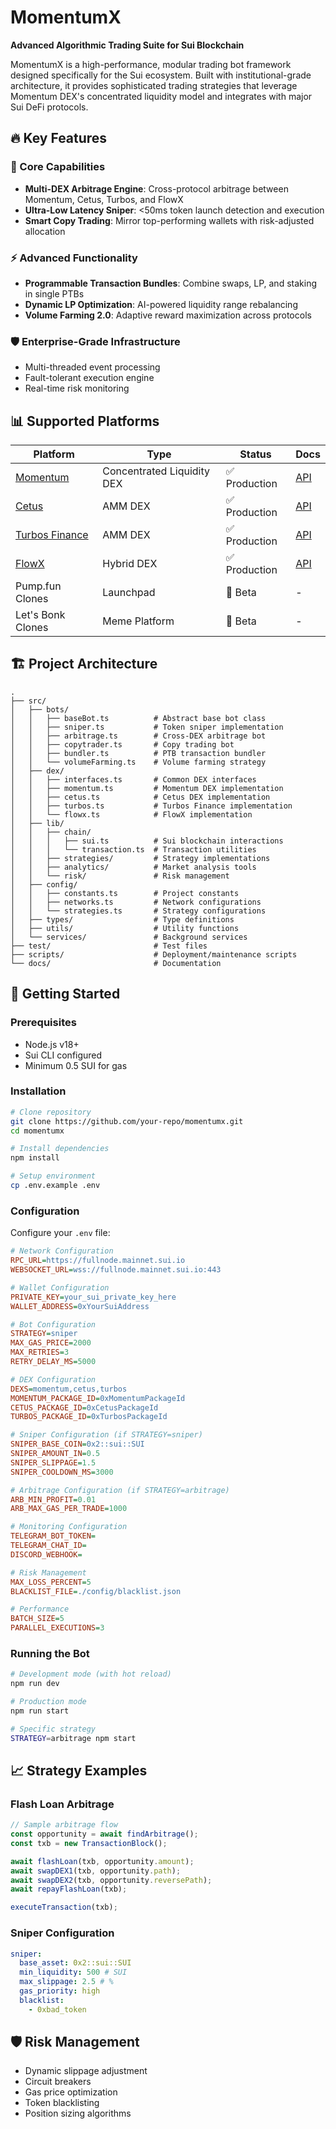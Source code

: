 
# MomentumX 

**Advanced Algorithmic Trading Suite for Sui Blockchain**

MomentumX is a high-performance, modular trading bot framework designed specifically for the Sui ecosystem. Built with institutional-grade architecture, it provides sophisticated trading strategies that leverage Momentum DEX's concentrated liquidity model and integrates with major Sui DeFi protocols.

## 🔥 Key Features

### 🚀 Core Capabilities
- **Multi-DEX Arbitrage Engine**: Cross-protocol arbitrage between Momentum, Cetus, Turbos, and FlowX
- **Ultra-Low Latency Sniper**: <50ms token launch detection and execution
- **Smart Copy Trading**: Mirror top-performing wallets with risk-adjusted allocation

### ⚡ Advanced Functionality
- **Programmable Transaction Bundles**: Combine swaps, LP, and staking in single PTBs
- **Dynamic LP Optimization**: AI-powered liquidity range rebalancing
- **Volume Farming 2.0**: Adaptive reward maximization across protocols

### 🛡️ Enterprise-Grade Infrastructure
- Multi-threaded event processing
- Fault-tolerant execution engine
- Real-time risk monitoring

## 📊 Supported Platforms

| Platform | Type | Status | Docs |
|----------|------|--------|------|
| [Momentum](https://momentum.xyz) | Concentrated Liquidity DEX | ✅ Production | [API](https://docs.momentum.xyz) |
| [Cetus](https://cetus.zone) | AMM DEX | ✅ Production | [API](https://docs.cetus.zone) |
| [Turbos Finance](https://turbos.finance) | AMM DEX | ✅ Production | [API](https://docs.turbos.finance) |
| [FlowX](https://flowx.finance) | Hybrid DEX | ✅ Production | [API](https://docs.flowx.finance) |
| Pump.fun Clones | Launchpad | 🔧 Beta | - |
| Let's Bonk Clones | Meme Platform | 🔧 Beta | - |

## 🏗 Project Architecture

```text
.
├── src/
│   ├── bots/
│   │   ├── baseBot.ts          # Abstract base bot class
│   │   ├── sniper.ts           # Token sniper implementation
│   │   ├── arbitrage.ts        # Cross-DEX arbitrage bot
│   │   ├── copytrader.ts       # Copy trading bot
│   │   ├── bundler.ts          # PTB transaction bundler
│   │   └── volumeFarming.ts    # Volume farming strategy
│   ├── dex/
│   │   ├── interfaces.ts       # Common DEX interfaces
│   │   ├── momentum.ts         # Momentum DEX implementation
│   │   ├── cetus.ts            # Cetus DEX implementation
│   │   ├── turbos.ts           # Turbos Finance implementation
│   │   └── flowx.ts            # FlowX implementation
│   ├── lib/
│   │   ├── chain/
│   │   │   ├── sui.ts          # Sui blockchain interactions
│   │   │   └── transaction.ts  # Transaction utilities
│   │   ├── strategies/         # Strategy implementations
│   │   ├── analytics/          # Market analysis tools
│   │   └── risk/               # Risk management
│   ├── config/
│   │   ├── constants.ts        # Project constants
│   │   ├── networks.ts         # Network configurations
│   │   └── strategies.ts       # Strategy configurations
│   ├── types/                  # Type definitions
│   ├── utils/                  # Utility functions
│   └── services/               # Background services
├── test/                       # Test files
├── scripts/                    # Deployment/maintenance scripts
└── docs/                       # Documentation
```

## 🚀 Getting Started

### Prerequisites
- Node.js v18+
- Sui CLI configured
- Minimum 0.5 SUI for gas

### Installation
```bash
# Clone repository
git clone https://github.com/your-repo/momentumx.git
cd momentumx

# Install dependencies
npm install

# Setup environment
cp .env.example .env
```

### Configuration
Configure your `.env` file:
```ini
# Network Configuration
RPC_URL=https://fullnode.mainnet.sui.io
WEBSOCKET_URL=wss://fullnode.mainnet.sui.io:443

# Wallet Configuration
PRIVATE_KEY=your_sui_private_key_here
WALLET_ADDRESS=0xYourSuiAddress

# Bot Configuration
STRATEGY=sniper
MAX_GAS_PRICE=2000
MAX_RETRIES=3
RETRY_DELAY_MS=5000

# DEX Configuration
DEXS=momentum,cetus,turbos
MOMENTUM_PACKAGE_ID=0xMomentumPackageId
CETUS_PACKAGE_ID=0xCetusPackageId
TURBOS_PACKAGE_ID=0xTurbosPackageId

# Sniper Configuration (if STRATEGY=sniper)
SNIPER_BASE_COIN=0x2::sui::SUI
SNIPER_AMOUNT_IN=0.5
SNIPER_SLIPPAGE=1.5
SNIPER_COOLDOWN_MS=3000

# Arbitrage Configuration (if STRATEGY=arbitrage)
ARB_MIN_PROFIT=0.01
ARB_MAX_GAS_PER_TRADE=1000

# Monitoring Configuration
TELEGRAM_BOT_TOKEN=
TELEGRAM_CHAT_ID=
DISCORD_WEBHOOK=

# Risk Management
MAX_LOSS_PERCENT=5
BLACKLIST_FILE=./config/blacklist.json

# Performance
BATCH_SIZE=5
PARALLEL_EXECUTIONS=3
```

### Running the Bot
```bash
# Development mode (with hot reload)
npm run dev

# Production mode
npm run start

# Specific strategy
STRATEGY=arbitrage npm start
```

## 📈 Strategy Examples

### Flash Loan Arbitrage
```typescript
// Sample arbitrage flow
const opportunity = await findArbitrage();
const txb = new TransactionBlock();

await flashLoan(txb, opportunity.amount);
await swapDEX1(txb, opportunity.path);
await swapDEX2(txb, opportunity.reversePath);
await repayFlashLoan(txb);

executeTransaction(txb);
```

### Sniper Configuration
```yaml
sniper:
  base_asset: 0x2::sui::SUI
  min_liquidity: 500 # SUI
  max_slippage: 2.5 # %
  gas_priority: high
  blacklist:
    - 0xbad_token
```

## 🛡 Risk Management
- Dynamic slippage adjustment
- Circuit breakers
- Gas price optimization
- Token blacklisting
- Position sizing algorithms

